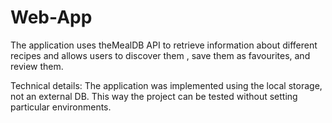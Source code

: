 # Web-App

The application uses theMealDB API to retrieve information about different recipes and allows users to discover them , save them as favourites, and review them. 

Technical details: The application was implemented using the local storage, not an external DB. This way the project can be tested without setting particular environments.
